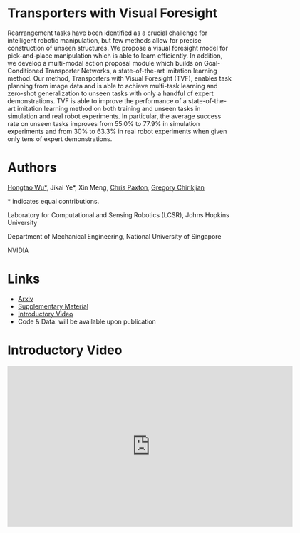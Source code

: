 # Transporters with Visual Foresight

Rearrangement tasks have been identified as a crucial challenge for intelligent robotic manipulation, but few methods allow for precise construction of unseen structures. We propose a visual foresight model for pick-and-place manipulation which is able to learn efficiently. In addition, we develop a multi-modal action proposal module which builds on Goal-Conditioned Transporter Networks, a state-of-the-art imitation learning method. Our method, Transporters with Visual Foresight (TVF), enables task planning from image data and is able to achieve multi-task learning and zero-shot generalization to unseen tasks with only a handful of expert demonstrations. TVF is able to improve the performance of a state-of-the-art imitation learning method on both training and unseen tasks in simulation and real robot experiments. In particular, the average success rate on unseen tasks improves from 55.0% to 77.9% in simulation experiments and from 30% to 63.3% in real robot experiments when given only tens of expert demonstrations.

# Authors
[Hongtao Wu\*](https://hongtaowu67.github.io/), Jikai Ye\*, Xin Meng, [Chris Paxton](https://cpaxton.github.io/about/), [Gregory Chirikjian](https://cde.nus.edu.sg/me/staff/chirikjian-gregory-s/)

\* indicates equal contributions.

Laboratory for Computational and Sensing Robotics (LCSR), Johns Hopkins University

Department of Mechanical Engineering, National University of Singapore

NVIDIA

# Links
- [Arxiv](https://arxiv.org/pdf/2202.10765.pdf)
- [Supplementary Material](./supplementary.pdf)
- [Introductory Video](https://youtu.be/rHfLxpfXCM8)
- Code & Data: will be available upon publication

# Introductory Video
<iframe width="640" height="360" src="https://www.youtube.com/embed/rHfLxpfXCM8" frameborder="0" allow="autoplay; encrypted-media" allowfullscreen></iframe>
